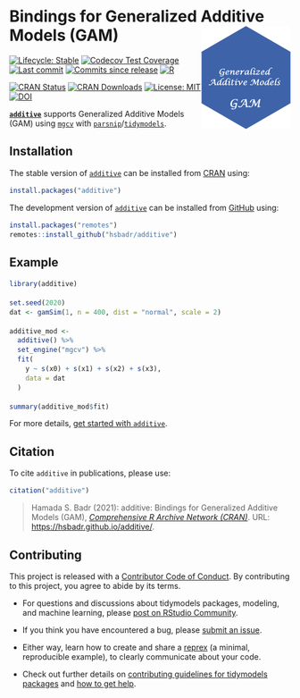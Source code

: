 
<!-- README.md is generated from README.Rmd. Please edit that file -->

# Bindings for Generalized Additive Models (GAM) [<img src="man/figures/additive.png" align="right" width="160" alt="additive logo" />](https://hsbadr.github.io/additive/)

<!-- badges: start -->

[![Lifecycle:
Stable](https://img.shields.io/badge/Lifecycle-Stable-green.svg)](https://lifecycle.r-lib.org/articles/stages.html)
[![Codecov Test
Coverage](https://codecov.io/gh/hsbadr/additive/branch/main/graph/badge.svg)](https://codecov.io/gh/hsbadr/additive?branch=main)
[![Last
commit](https://img.shields.io/github/last-commit/hsbadr/additive)](https://github.com/hsbadr/additive/commits/main)
[![Commits since
release](https://img.shields.io/github/commits-since/hsbadr/additive/latest.svg?color=green)](https://github.com/hsbadr/additive/commit/main)
[![R](https://github.com/hsbadr/additive/workflows/R/badge.svg)](https://github.com/hsbadr/additive/actions)

[![CRAN
Status](https://www.r-pkg.org/badges/version/additive)](https://CRAN.R-project.org/package=additive)
[![CRAN
Downloads](https://cranlogs.r-pkg.org/badges/grand-total/additive)](https://cran.r-project.org/package=additive)
[![License:
MIT](https://img.shields.io/badge/License-MIT-blue.svg)](https://github.com/hsbadr/additive/blob/main/LICENSE.md)
[![DOI](https://zenodo.org/badge/369646227.svg)](https://zenodo.org/badge/latestdoi/369646227)
<!-- badges: end -->

[**`additive`**](https://hsbadr.github.io/additive/) supports
Generalized Additive Models (GAM) using
[`mgcv`](https://cran.r-project.org/package=mgcv) with
[`parsnip`](https://parsnip.tidymodels.org/)/[`tidymodels`](https://www.tidymodels.org/).

## Installation

The stable version of [`additive`](https://hsbadr.github.io/additive/)
can be installed from
[CRAN](https://CRAN.R-project.org/package=additive) using:

``` r
install.packages("additive")
```

The development version of
[`additive`](https://hsbadr.github.io/additive/) can be installed from
[GitHub](https://github.com/hsbadr/additive) using:

``` r
install.packages("remotes")
remotes::install_github("hsbadr/additive")
```

## Example

``` r
library(additive)

set.seed(2020)
dat <- gamSim(1, n = 400, dist = "normal", scale = 2)

additive_mod <-
  additive() %>%
  set_engine("mgcv") %>%
  fit(
    y ~ s(x0) + s(x1) + s(x2) + s(x3),
    data = dat
  )

summary(additive_mod$fit)
```

For more details, [get started with
`additive`](https://hsbadr.github.io/additive/articles/GetStarted.html).

## Citation

To cite `additive` in publications, please use:

``` r
citation("additive")
```

> Hamada S. Badr (2021): additive: Bindings for Generalized Additive
> Models (GAM), [*Comprehensive R Archive Network
> (CRAN)*](https://cran.r-project.org/package=additive). URL:
> <https://hsbadr.github.io/additive/>.

## Contributing

This project is released with a [Contributor Code of
Conduct](https://contributor-covenant.org/version/2/0/CODE_OF_CONDUCT.html).
By contributing to this project, you agree to abide by its terms.

-   For questions and discussions about tidymodels packages, modeling,
    and machine learning, please [post on RStudio
    Community](https://community.rstudio.com/).

-   If you think you have encountered a bug, please [submit an
    issue](https://github.com/hsbadr/additive/issues).

-   Either way, learn how to create and share a
    [reprex](https://reprex.tidyverse.org) (a minimal, reproducible
    example), to clearly communicate about your code.

-   Check out further details on [contributing guidelines for tidymodels
    packages](https://www.tidymodels.org/contribute/) and [how to get
    help](https://www.tidymodels.org/help/).
